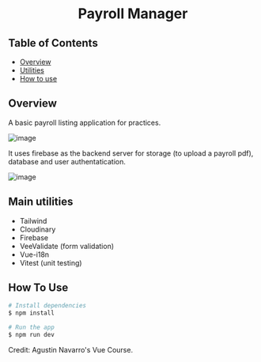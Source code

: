 
<h1 align="center">Payroll Manager</h1>

<div align="center">
      
</div>

## Table of Contents

- [Overview](#overview)
- [Utilities](#utilities)
- [How to use](#how-to-use)

## Overview

A basic payroll listing application for practices. 

![image](https://res.cloudinary.com/dyswc6bns/image/upload/v1691304007/portfolio/payrolls_rxex7y.png)

It uses firebase as the backend server for storage (to upload a payroll pdf), database and user authentatication.

![image](https://res.cloudinary.com/dyswc6bns/image/upload/v1691304653/portfolio/payroll-setings_cqgvti.png)

## Main utilities 

- Tailwind
- Cloudinary
- Firebase
- VeeValidate (form validation)
- Vue-i18n
- Vitest (unit testing)

## How To Use

```bash
# Install dependencies
$ npm install

# Run the app
$ npm run dev
```

Credit: Agustin Navarro's Vue Course.
